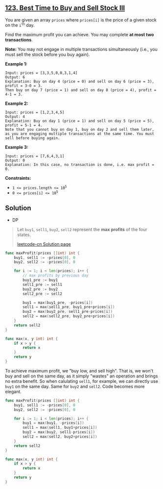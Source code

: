 ## [123. Best Time to Buy and Sell Stock III](https://leetcode.com/problems/best-time-to-buy-and-sell-stock-iii/)


You are given an array `prices` where `prices[i]` is the price of a given stock on the <code>i<sup>th</sup></code> day.

Find the maximum profit you can achieve. You may complete **at most two transactions**.

**Note:** You may not engage in multiple transactions simultaneously (i.e., you must sell the stock before you buy again).

**Example 1:**

```
Input: prices = [3,3,5,0,0,3,1,4]
Output: 6
Explanation: Buy on day 4 (price = 0) and sell on day 6 (price = 3), profit = 3-0 = 3.
Then buy on day 7 (price = 1) and sell on day 8 (price = 4), profit = 4-1 = 3.
```

**Example 2:**

```
Input: prices = [1,2,3,4,5]
Output: 4
Explanation: Buy on day 1 (price = 1) and sell on day 5 (price = 5), profit = 5-1 = 4.
Note that you cannot buy on day 1, buy on day 2 and sell them later, as you are engaging multiple transactions at the same time. You must sell before buying again.
```

**Example 3:**

```
Input: prices = [7,6,4,3,1]
Output: 0
Explanation: In this case, no transaction is done, i.e. max profit = 0.
```

**Constraints:**

*   <code>1 <= prices.length <= 10<sup>5</sup></code>
*   <code>0 <= prices[i] <= 10<sup>5</sup></code>



## Solution

- DP

> Let `buy1`, `sell1`, `buy2`, `sell2` represent the **max profits** of the four states.
>
> [leetcode-cn Solution page](https://leetcode-cn.com/problems/best-time-to-buy-and-sell-stock-iii/solution/mai-mai-gu-piao-de-zui-jia-shi-ji-iii-by-wrnt/) 

```go
func maxProfit(prices []int) int {
	buy1, sell1 := -prices[0], 0
	buy2, sell2 := -prices[0], 0

	for i := 1; i < len(prices); i++ {
		// max profits by previous day
		buy1_pre := buy1
		sell1_pre := sell1
		buy2_pre := buy2
		sell2_pre := sell2

		buy1 = max(buy1_pre, -prices[i])
		sell1 = max(sell1_pre, buy1_pre+prices[i])
		buy2 = max(buy2_pre, sell1_pre-prices[i])
		sell2 = max(sell2_pre, buy2_pre+prices[i])
	}
	return sell2
}

func max(x, y int) int {
	if x > y {
		return x
	}
	return y
}
```

To achieve maximum profit, we "buy low, and sell high". That is, we won't buy and sell on the same day, as it simply "wastes" an operation and  brings no extra benefit. So when calulating `sell1`, for example, we can directly use `buy1` on the same day. Same for `buy2` and `sell2`. Code becomes more elegant.

```go
func maxProfit(prices []int) int {
	buy1, sell1 := -prices[0], 0
	buy2, sell2 := -prices[0], 0

	for i := 1; i < len(prices); i++ {
		buy1 = max(buy1, -prices[i])
		sell1 = max(sell1, buy1+prices[i])
		buy2 = max(buy2, sell1-prices[i])
		sell2 = max(sell2, buy2+prices[i])
	}
	return sell2
}

func max(x, y int) int {
	if x > y {
		return x
	}
	return y
}
```

